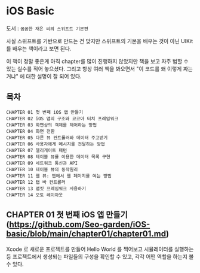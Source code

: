 # iOS Basic

도서 : `꼼꼼한 재은 씨의 스위프트 기본편`

사실 스위프트를 기반으로 만드는 건 맞지만 스위프트의 기본을 배우는 것이 아닌 UIKit 를 배우는 책이라고 보면 된다.

이 책이 정말 좋은게 아직 chapter를 많이 진행하지 않았지만 책을 보고 자주 범할 수 있는 실수를 적어 놓으셨다. 그리고 항상 여러 책을 봐오면서 "이 코드를 왜 이렇게 짜는거냐" 에 대한 설명이 잘 되어 있다. 


## 목차

`CHAPTER 01 첫 번째 iOS 앱 만들기`  
`CHAPTER 02 iOS 앱의 구조와 코코아 터치 프레임워크`  
`CHAPTER 03 화면상의 객체를 제어하는 방법`  
`CHAPTER 04 화면 전환`  
`CHAPTER 05 다른 뷰 컨트롤러와 데이터 주고받기`  
`CHAPTER 06 사용자에게 메시지를 전달하는 방법`  
`CHAPTER 07 델리게이트 패턴`  
`CHAPTER 08 테이블 뷰를 이용한 데이터 목록 구현`   
`CHAPTER 09 네트워크 통신과 API`  
`CHAPTER 10 테이블 뷰의 동작원리`  
`CHAPTER 11 웹 뷰: 앱에서 웹 페이지를 여는 방법`  
`CHAPTER 12 탭 바 컨트롤러`  
`CHAPTER 13 맵킷 프레임워크 사용하기`   
`CHAPTER 14 오토 레이아웃`  

## CHAPTER 01 첫 번째 iOS 앱 만들기 (https://github.com/Seo-garden/iOS-basic/blob/main/chapter01/chapter01.md)

Xcode 로 새로운 프로젝트를 만들어 Hello World 를 찍어보고 시뮬레이터를 실행하는 등 프로젝트에서 생성되는 파일들의 구성을 확인할 수 있고, 각각 어떤 역할을 하는지 볼 수 있다.


